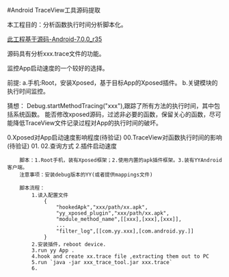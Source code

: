 

#Android TraceView工具源码提取


本工程目的：分析函数执行时间分析脚本化。

[此工程基于源码-Android-7.0.0_r35](https://android.googlesource.com/platform/tools/swt/+/android-7.0.0_r35)

源码具有分析xxx.trace文件的功能。

监控App启动速度的一个较好的选择。

前提:
    a.手机:Root，安装Xposed，基于目标App的Xposed插件。
    b.关键模块的执行时间监控。



猜想：
    Debug.startMethodTracing("xxx"),跟踪了所有方法的执行时间，其中包括系统函数。
    能否修改xposed源码，过滤非必要的函数，保留关心的函数，尽可能降低TraceView文件记录过程对App的执行时间的破坏。
    
    
 0.Xposed对App启动速度影响程度(待验证)
        00.TraceView对函数执行时间的影响(待验证)
        01.
        02.查询方式
        2.插件启动速度


        脚本：1.Root手机，装有Xposed框架；2.使用内置的apk插件框架。3.装有YYAndroid客户端。
        注意事项：安装debug版本的YY(或者提供mappings文件)

        脚本流程：
            1.读入配置文件
                {
                    "hookedApk","xxx/path/xx.apk",
                    "yy_xposed_plugin","xxx/path/xx.apk",
                    "module_method_name",[[xxx],[xxx],[xxx]],
                    ...
                    "filter_log",[[com.yy.xxx],[com.android.yy.]]
                }
            2.安装插件，reboot device.
            3.run yy App .
            4.hook and create xx.trace file ,extracting them out to PC
            5.run `java -jar xxx_trace_tool.jar xxx.trace`
            6.
               